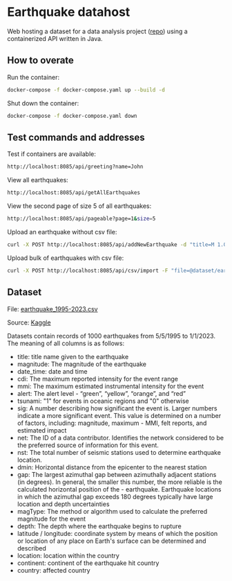 # Earthquake datahost
Web hosting a dataset for a data analysis project ([repo](https://github.com/MatejBursik/Earthquake_analysis)) using a containerized API written in Java.

## How to overate
Run the container:
```bash
docker-compose -f docker-compose.yaml up --build -d
```

Shut down the container:
```bash
docker-compose -f docker-compose.yaml down
```

## Test commands and addresses
Test if containers are available:
```bash
http://localhost:8085/api/greeting?name=John
```

View all earthquakes:
```bash
http://localhost:8085/api/getAllEarthquakes
```

View the second page of size 5 of all earthquakes:
```bash
http://localhost:8085/api/pageable?page=1&size=5
```

Upload an earthquake without csv file:
```bash
curl -X POST http://localhost:8085/api/addNewEarthquake -d "title=M 1.0 - 42 km W of Sola, Vanuatu" -d "magnitude=1.0" -d "datetimeStr=01-01-2025 12:47" -d "latitude=-13.8814" -d "longitude=167.158"
```

Upload bulk of earthquakes with csv file:
```bash
curl -X POST http://localhost:8085/api/csv/import -F "file=@dataset/earthquake_1995-2023.csv"
```

## Dataset
File: [earthquake_1995-2023.csv](dataset/earthquake_1995-2023.csv)

Source: [Kaggle](https://www.kaggle.com/datasets/warcoder/earthquake-dataset)

Datasets contain records of 1000 earthquakes from 5/5/1995 to 1/1/2023. The meaning of all columns is as follows:

- title: title name given to the earthquake
- magnitude: The magnitude of the earthquake
- date_time: date and time
- cdi: The maximum reported intensity for the event range
- mmi: The maximum estimated instrumental intensity for the event
- alert: The alert level - “green”, “yellow”, “orange”, and “red”
- tsunami: "1" for events in oceanic regions and "0" otherwise
- sig: A number describing how significant the event is. Larger numbers indicate a more significant event. This value is determined on a number of factors, including: magnitude, maximum - MMI, felt reports, and estimated impact
- net: The ID of a data contributor. Identifies the network considered to be the preferred source of information for this event.
- nst: The total number of seismic stations used to determine earthquake location.
- dmin: Horizontal distance from the epicenter to the nearest station
- gap: The largest azimuthal gap between azimuthally adjacent stations (in degrees). In general, the smaller this number, the more reliable is the calculated horizontal position of the - earthquake. Earthquake locations in which the azimuthal gap exceeds 180 degrees typically have large location and depth uncertainties
- magType: The method or algorithm used to calculate the preferred magnitude for the event
- depth: The depth where the earthquake begins to rupture
- latitude / longitude: coordinate system by means of which the position or location of any place on Earth's surface can be determined and described
- location: location within the country
- continent: continent of the earthquake hit country
- country: affected country
